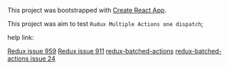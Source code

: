 This project was bootstrapped with [Create React App](https://github.com/facebook/create-react-app).

This project was aim to test `Rudux Multiple Actions one dispatch`;

help link: 

[Redux issue 959](https://github.com/reduxjs/redux/issues/959)
[Redux issue 911](https://github.com/reduxjs/redux/issues/911)
[redux-batched-actions](https://github.com/tshelburne/redux-batched-actions/issues)
[redux-batched-actions issue 24](https://github.com/tshelburne/redux-batched-actions/issues/24)